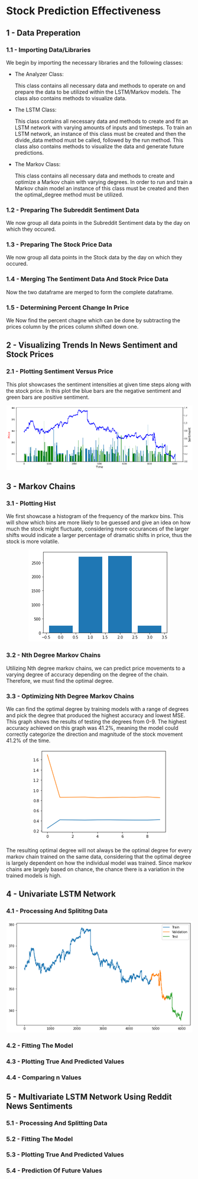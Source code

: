 # Stock Prediction Effectiveness

<h2>1 - Data Preperation</h2>
<h3>1.1 - Importing Data/Libraries</h3>
<p>We begin by importing the necessary libraries and the following classes:</p>
<ul>
<li>The Analyzer Class: </li>
<p>This class contains all necessary data and methods to operate on and prepare the data to be utilized within the LSTM/Markov models.
 The class also contains methods to visualize data.</p>
<li>The LSTM Class: </li>
<p>This class contains all necessary data and methods to create and fit an LSTM network with varying amounts of inputs and timesteps. To train an LSTM network, an
instance of this class must be created and then the divide_data method must be called, followed by the run method. This class also contains methods to visualize the data
and generate future predictions.</p>
<li>The Markov Class: </li>
<p>This class contains all necessary data and methods to create and optimize a Markov chain with varying degrees. In order to run and train a Markov chain model
an instance of this class must be created and then the optimal_degree method must be utilized.</p>
</ul>
<h3>1.2 - Preparing The Subreddit Sentiment Data </h3>
<p>We now group all data points in the Subreddit Sentiment data by the day on which they occured. </p>
<h3>1.3 - Preparing The Stock Price Data</h3>
<p>We now group all data points in the Stock data by the day on which they occured.  </p>
<h3>1.4 - Merging The Sentiment Data And Stock Price Data</h3>
<p>Now the two dataframe are merged to form the complete dataframe. </p>
<h3>1.5 - Determining Percent Change In Price</h3>
<p>We Now find the percent chagne which can be done by subtracting the prices column by the prices column shifted down one. </p>
<h2>2 - Visualizing Trends In News Sentiment and Stock Prices</h2>
<h3>2.1 - Plotting Sentiment Versus Price</h3>
<p>This plot showcases the sentiment intensities at given time steps along with the stock price. In this plot the blue bars are the negative sentiment and green bars
are positive sentiment.</p>
<p align="center">
  <img src="images/output.png"/>
</p>

<h2>3 - Markov Chains</h2>
<h3>3.1 - Plotting Hist</h3>
<p> We first showcase a histogram of the frequency of the markov bins. This will show which bins are more likely to be guessed and give an idea on how much the
stock might fluctuate, considering more occurances of the larger shifts would indicate a larger percentage of dramatic shifts in price, thus the stock is more volatile.</p>
<p align="center"">
  <img src="images/output1.png"/>
</p>
<h3>3.2 - Nth Degree Markov Chains</h3>
<p> Utilizing Nth degree markov chains, we can predict price movements to a varying degree of accuracy depending on the degree of the chain. Therefore, we must find the optimal degree.</p>
<h3>3.3 - Optimizing Nth Degree Markov Chains</h3>
<p> We can find the optimal degree by training models with a range of degrees and pick the degree that produced the highest accuracy and lowest MSE. This graph shows the results of testing the degrees from 0-9. The highest accuracy achieved on this graph was 41.2%, meaning the model could correctly categorize the direction and magnitude of the stock movement 41.2% of the time.</p>
<p align="center">
  <img src="images/output2.png"/>
</p>
<p> The resulting optimal degree will not always be the optimal degree for every markov chain trained on the same data, considering that the optimal degree is largely dependent on how the individual model was trained. Since markov chains are largely based on chance, the chance there is a variation in the trained models is high.</p>
<h2>4 - Univariate LSTM Network</h2>
<h3>4.1 - Processing And Splititng Data</h3>
<p align="center">
  <img src="images/3.png"/>
</p>
<h3>4.2 - Fitting The Model</h3>
<h3>4.3 - Plotting True And Predicted Values</h3>
<h3>4.4 - Comparing n Values</h3>
<h2>5 - Multivariate LSTM Network Using Reddit News Sentiments</h2>
<h3>5.1 - Processing And Splitting Data </h3>
<h3>5.2 - Fitting The Model </h3>
<h3>5.3 - Plotting True And Predicted Values </h3>
<h3>5.4 - Prediction Of Future Values </h3>
